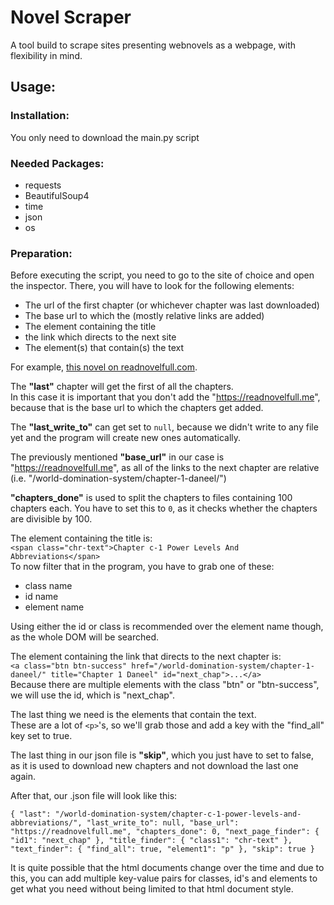 # Novel Scraper
A tool build to scrape sites presenting webnovels as a webpage,
with flexibility in mind.

## Usage:
### Installation:
You only need to download the main.py script
### Needed Packages:
- requests
- BeautifulSoup4
- time
- json
- os
### Preparation:
Before executing the script, you need to go to the site of choice and open the inspector.
There, you will have to look for the following elements:
- The url of the first chapter (or whichever chapter was last downloaded)
- The base url to which the (mostly relative links are added)
- The element containing the title
- the link which directs to the next site
- The element(s) that contain(s) the text

For example, [this novel on readnovelfull.com](https://readnovelfull.me/world-domination-system/chapter-c-1-power-levels-and-abbreviations/).

The **"last"** chapter will get the first of all the chapters.<br>
In this case it is important that you don't add the "https://readnovelfull.me", because that is
the base url to which the chapters get added.

The **"last_write_to"** can get set to `null`, because we didn't write to any file yet and
the program will create new ones automatically.

The previously mentioned **"base_url"** in our case is "https://readnovelfull.me", as all of the
links to the next chapter are relative (i.e. "/world-domination-system/chapter-1-daneel/")

**"chapters_done"** is used to split the chapters to files containing 100 chapters each.
You have to set this to `0`, as it checks whether the chapters are divisible
by 100.

The element containing the title is: 
<br>`<span class="chr-text">Chapter c-1 Power Levels And Abbreviations</span>`
<br> To now filter that in the program, you have to grab one of these:
- class name
- id name
- element name

Using either the id or class is recommended over the element name though, as the whole DOM will be searched.

The element containing the link that directs to the next chapter is:
<br>`<a class="btn btn-success" href="/world-domination-system/chapter-1-daneel/" title="Chapter 1 Daneel" id="next_chap">...</a>`
<br>Because there are multiple elements with the class "btn" or "btn-success", we will use the id, which is "next_chap".

The last thing we need is the elements that contain the text.
<br>These are a lot of `<p>`'s, so we'll grab those and add a key with the "find_all" key set to true.

The last thing in our json file is **"skip"**, which you just have to set to false, as it is
used to download new chapters and not download the last one again.

After that, our .json file will look like this:
<br><pre>`{
  "last": "/world-domination-system/chapter-c-1-power-levels-and-abbreviations/",
  "last_write_to": null,
  "base_url": "https://readnovelfull.me",
  "chapters_done": 0,
  "next_page_finder": {
    "id1": "next_chap"
  },
  "title_finder": {
    "class1": "chr-text"
  },
  "text_finder": {
    "find_all": true,
    "element1": "p"
  },
  "skip": true
}`</pre>

It is quite possible that the html documents change over the time and due to this,
you can add multiple key-value pairs for classes, id's and elements to get what you need
without being limited to that html document style.